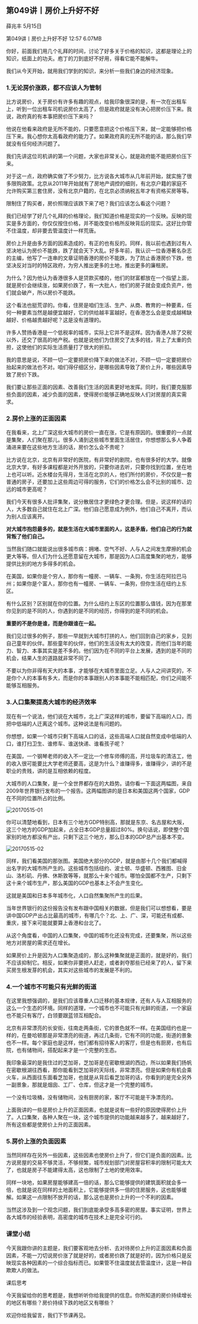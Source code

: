 
## 第049讲丨房价上升好不好


薛兆丰
5月15日

第049讲丨房价上升好不好
12:57 6.07MB


你好，前面我们用几个礼拜的时间，讨论了好多关于价格的知识，这都是理论上的知识，纸面上的功夫。庖丁的刀到底好不好用，得看它能不能解牛。

我们从今天开始，就用我们学到的知识，来分析一些我们身边的经济现象。

### 1.无论房价涨跌，都不应该人为管制

比方说房价，关于房价有许多有趣的观点，给我印象很深的是，有一次在出租车上，听到一位出租车司机说房价太高了，但是政府就是没有决心把房价压下来。我说，政府真的有本事把房价压下来吗？

他说在他看来政府是无所不能的，只要愿意把这个价格压下来，就一定能够把价格压下来。我心想你太高看政府的能力了。如果政府真的无所不能的话，那么我们早就没有任何经济问题了。

我们先讲这位司机讲的第一个问题，大家也非常关心，就是政府能不能把房价压下来。

对于这一点，政府确实做了不少努力，比方说各大城市从几年前开始，就实施了很多限购政策。北京从2011年开始就有了房地产调控的细则，有北京户籍的家庭不允许购买第三套住房，没有北京户籍的，在北京必须纳税五年才有资格买房等等。

限制住了购买者，房价照理应该跌下来了吧？我们应该怎么看这个问题？

我们已经学了好几个礼拜的价格理论，我们知道价格是现实的一个反映。反映的现实是多方面的，你仅仅按住价格，并不能改变价格所反映背后的现实。这好比你管不住温度，却非要去管温度计一样荒唐。

房价上升是由多方面的因素造成的，有正的也有反的。同样，我以前也遇到过有人坚决地认为房价不能跌，跌了就会天下大乱。好多年前，我认识一位香港著名杂志的主编，他写了一连串的文章证明香港的房价不能跌，为了防止香港房价下跌，他坚决反对当时的特区政府，为穷人推出更多的土地，推出更多的廉租房。

为什么？因为他认为香港很多人是贷款买楼的，他们的财富都放在一个指望上面，就是房价会继续涨，如果房价跌了，有一大批人，他们的房子就会变成负资产，他们就会破产，所以房价不能跌。

这个看法也挺荒谬的。你看，住房是咱们生活、生产、从商、教育的一种要素，任何一种要素当然是越便宜越好，它的供给越丰富越好。在香港怎么会是变成越稀缺越好、价格越贵越好呢？这是没有道理的。

许多人赞扬香港是一个低税率的城市，实际上它并不是这样。因为香港人除了交税以外，还交了很高的地产税。也就是说他们为住房交了太多的钱，背上了太重的负担，这使他们的实际生活质量打了很大的折扣。

我的意思是说，不顾一切一定要把房价降下来的做法不对，不顾一切一定要把房价抬起来的做法也不对。咱们得仔细区分，是哪些因素导致了房价上升，哪些因素导致了房价下跌。

我们要让那些正面的因素、改善我们生活的因素更好地发挥。同时，我们要克服那些负面的因素，减少负面的因素，使得房价能够正确地反映人们对房屋的真实需求。

### 2.房价上涨的正面因素

在我看来，北上广深这些大城市的房价一直在涨，它是有原因的。很重要的一点就是集聚，人们聚在那儿。很多人涌到这些城市里面生活居住，你想想那么多人争着涌进来要在这些地方生活的话，房价怎么会不贵呢？

比方说在北京，北京有非常好的医院，有非常好的剧院，也有很多好的大学。就像北京大学，有好多课程都是对外开放的，只要你进去听，只要你找到位置，坐在地上也可以听。近水楼台先得月，生活在北京的人，他们所付的房价，不仅仅是一套普通的房子，还要加上这些周边可得的服务，它们的价格怎么会不比别的城市、边远的城市更高呢？

我们今天有很多人批评集聚，说分散居住才更绿色才更合理。但是，说这样的话的人，大多数自己就住在北上广深。他们自己愿意成为例外，他们自己不离开，而认为别人应该离开。

**对大城市抱怨最多的，就是生活在大城市里面的人，这是矛盾，他们自己的行为就背叛了他们自己。**

当然我们随口就能说出很多城市病：拥堵、空气不好、人与人之间发生摩擦的机会更大等等。但人们为什么还愿意留在大城市，那是因为人口高度集聚的地方，能够提供比别的地方多得多的机会。

在美国，如果你是个穷人，那你有一幢房、一辆车、一条狗，你生活在阿拉巴马州；如果你是个富人，那你也有一幢房、一辆车、一条狗，但你生活在纽约上东区。

有什么区别？区别就在你的位置。为什么纽约上东区的位置那么值钱，因为在那里你见到的是不同的人，你遇到的是不同的经历，你得到的是不同的机会。

**重要的不是你是谁，而是你跟谁在一起。**

我们见过很多的例子，那些一早就到大城市打拼的人，他们回到自己的家乡，见到自己童年的伙伴。那些童年的伙伴，他们的生活没有太大的改变，而他们当年的能力、智力、本事其实是差不多的。他们因为在不同的平台上发展，遇到的是不同的机会，结果人生的道路就非常不同了。

不要以为你非得有天大的本事，才能够在大城市里面立足。人与人之间讲究的，不是你个人的本事有多大，而是你的本事跟别人的本事能不能相匹配，你们之间能不能够互相服务。

### 3.人口集聚提高大城市的经济效率

现在有一个说法，他们说在大城市，北上广深这样的城市，要留下高端的人口，而把中低端的人迁离这个城市。这种说法是有问题的。

你想想，如果一个城市只剩下高端人口的话，这些高端人口就自然变成中低端的人口，谁打扫卫生、谁修车、谁送快递、谁看孩子呢？

在美国，一个钢琴老师的收入不一定比一个修车师傅的高，开垃圾车的清洁工，他的收入很可能要比大学老师还要高，这是为什么？谁赚得多，谁赚得少，讲的不是职业的贵贱，讲的是互相依赖的程度。

大城市的人口集聚，是一个全世界都存在的大趋势。请你看一下面这两幅图，来自2009年世界银行发布的一个报告。这两幅图讲的是日本和美国这两个国家，GDP在不同的位置所占的比例。

![20170515-01](http://note.youdao.com/yws/api/personal/file/C3003DC52EF84A6F8D5F23AC36021745?method=download&shareKey=71a2b675da2b16438648e2054ba0a199)

你可以清楚地看到，日本有三个地方GDP特别高，那就是东京、名古屋和大阪，这三个地方的GDP加起来，占全日本GDP总量超过80%。换句话说，即使整个国家别的地方都没有产出，只剩下这三个地方，那么日本的GDP总产出基本不变。

![20170515-02](http://note.youdao.com/yws/api/personal/file/7B6F035EC80C4E76ACB507DD815A5E7A?method=download&shareKey=71a2b675da2b16438648e2054ba0a199)

同样，我们看美国的那张图。美国绝大部分的GDP，就是由那十几个我们都喊得出名字的大城市所产生的。这些城市包括纽约、波士顿、华盛顿、西雅图、旧金山、洛杉矶、丹佛、休斯敦等等，就那么十来个城市。哪怕全国都不生产，只剩下这十来个城市生产，那么美国的GDP也基本上不会产生变化。

这就是美国和日本多年城市化，人口自然集聚所产生的后果。

当年世界银行的这份报告没有发布跟中国相关的数据，但是我们可以想想看，要是讲中国GDP产出占比最高的城市，有哪几个？北、上、广、深，可能还有成都、重庆，接下来可能就要算上香港和台北了。

从这个角度看，中国的人口集聚，中国的城市化还没有完成，还要集聚，所以这些地方对房屋的需求还在增长。

如果房价上升是因为人口集聚造成的，那么这种集聚就是正面的，就是好的，我们不应该抑制它。相反，如果你非要把人赶走，或者剥夺那些已经来了的人，留下来买房生根发芽的机会，其实对这些城市的发展是不利的。

### 4.一个城市不可能只有光鲜的街道

在这里我想强调的，是我们应该尊重人口迁移的基本规律，还有人与人互相服务的这么一个生态的环境。同样的道理，一个城市也不可能只有光鲜的街道，一个家庭也不能只有客厅，白领要跟蓝领互相配合。

北京有非常漂亮的长安街，往南走两条街，它的景色就不一样。在美国纽约也是一样的，在曼哈顿那是非常漂亮的街道，再过几条街，它有不同的功能，街道的景象也不一样。每个家庭也是这样，他们都有招待客人的客厅，但是也有厨房，也有后院，也有储物间，搭配起来才是一个完整的生态。

我印象最深的是我住过的芝加哥，芝加哥是在密歇根湖的西边，所以如果我们扬帆在密歇根湖往西看，那你能看到芝加哥的天际线，非常漂亮。但是如果你有机会乘火车，从西面往东面看芝加哥，也就是从背后看芝加哥的话，你看到的是完全另外一副景象，那就是烟囱、工厂、仓库，但这才是一个完整的城市。

一个没有垃圾桶，没有储物间，没有厨房的家，客厅不可能是干净漂亮的。

上面我讲的一些是房价上升的正面因素，也就是说有一些好的原因使得房价上升了。人口集聚，各种人聚在一块，这个城市提供的功能越来越多了，越来越好了，所有这些都是使房价上升的正面因素。

### 5.房价上涨的负面因素

当然同样存在另外一些因素，这些因素也使房价上升了，但它们是负面的因素。比方说房屋的交易不够灵活，不够频繁，城市规划部门对房屋容积率的限制可能太大了，也就是房子不能建得太高，这也限制了土地的使用效率。

同样一块地，如果房屋能够建高一倍的话，那么它能够提供的建筑面积就会多一倍，也就是说在同样的土地面积上，它能够提供多一倍的住房服务，这也能够缓解。如果这一点限制不放开的话，那么这也是房价上升的一个不利的因素。

当然这涉及到一个观念问题，我们到底能承受多高多密的房屋。事实证明，世界上各大城市的经验表明，高密度的城市在技术上是完全可行的。

### 课堂小结

今天我跟你讲的主题是，我们要客观地去分析、去对待房价上升的正面因素和负面因素，不能一刀切说房价涨了就是好的，或者房价跌了就是好的，因为价格只是反映现实各种因素的一个综合指标而已。如果管不住温度就去管温度计，这是一种自欺欺人的做法。

课后思考

今天我留给你的思考题是，我想听听你给我提供的信息。你所知道的房价持续增长的地区有哪些？房价持续下跌的地区又有哪些？

欢迎你给我留言，我们下节课再见。